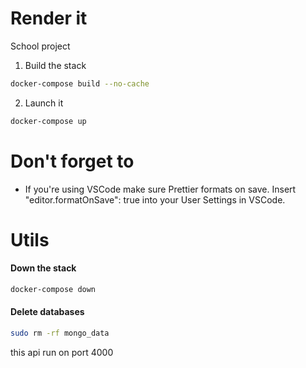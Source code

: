 # Render it

School project

1) Build the stack
```bash
docker-compose build --no-cache
```

2) Launch it
```bash
docker-compose up
```

# Don't forget to
- If you're using VSCode make sure Prettier formats on save. Insert "editor.formatOnSave": true into your User Settings in VSCode.


# Utils

#### Down the stack
```bash
docker-compose down
```

#### Delete databases
```bash
sudo rm -rf mongo_data
```

this api run on port 4000
